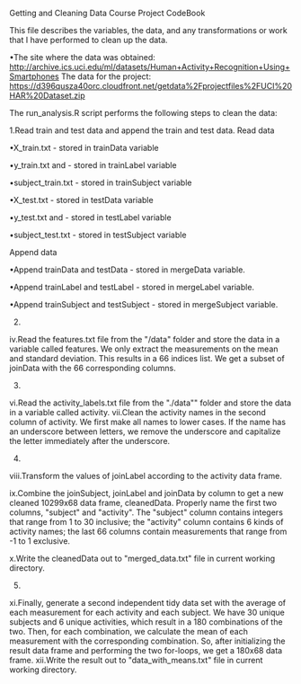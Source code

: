 Getting and Cleaning Data Course Project CodeBook

This file describes the variables, the data, and any transformations or work that I have performed to clean up the data. 

•The site where the data was obtained:
http://archive.ics.uci.edu/ml/datasets/Human+Activity+Recognition+Using+Smartphones
 The data for the project:
https://d396qusza40orc.cloudfront.net/getdata%2Fprojectfiles%2FUCI%20HAR%20Dataset.zip

The run_analysis.R script performs the following steps to clean the data:

1.Read train and test data and append the train and test data.
Read data

  •X_train.txt - stored in trainData variable

  •y_train.txt and - stored in trainLabel variable

  •subject_train.txt - stored in trainSubject variable

  •X_test.txt - stored in testData variable

  •y_test.txt and - stored in testLabel variable

  •subject_test.txt - stored in testSubject variable

Append data

  •Append trainData and testData - stored in mergeData variable.

  •Append trainLabel and testLabel - stored in mergeLabel variable.

  •Append trainSubject and testSubject - stored in mergeSubject variable.

2. 
iv.Read the features.txt file from the "/data" folder and store the data in a variable called features. We only extract the measurements on the mean and standard deviation. This results in a 66 indices list. We get a subset of joinData with the 66 corresponding columns.

3.
vi.Read the activity_labels.txt file from the "./data"" folder and store the data in a variable called activity.
vii.Clean the activity names in the second column of activity. We first make all names to lower cases. If the name has an underscore between letters, we remove the underscore and capitalize the letter immediately after the underscore.

4.
viii.Transform the values of joinLabel according to the activity data frame.

ix.Combine the joinSubject, joinLabel and joinData by column to get a new cleaned 10299x68 data frame, cleanedData. Properly name the first two columns, "subject" and "activity". The "subject" column contains integers that range from 1 to 30 inclusive; the "activity" column contains 6 kinds of activity names; the last 66 columns contain measurements that range from -1 to 1 exclusive.

x.Write the cleanedData out to "merged_data.txt" file in current working directory.

5. 
xi.Finally, generate a second independent tidy data set with the average of each measurement for each activity and each subject. We have 30 unique subjects and 6 unique activities, which result in a 180 combinations of the two. Then, for each combination, we calculate the mean of each measurement with the corresponding combination. So, after initializing the result data frame and performing the two for-loops, we get a 180x68 data frame.
xii.Write the result out to "data_with_means.txt" file in current working directory. 

